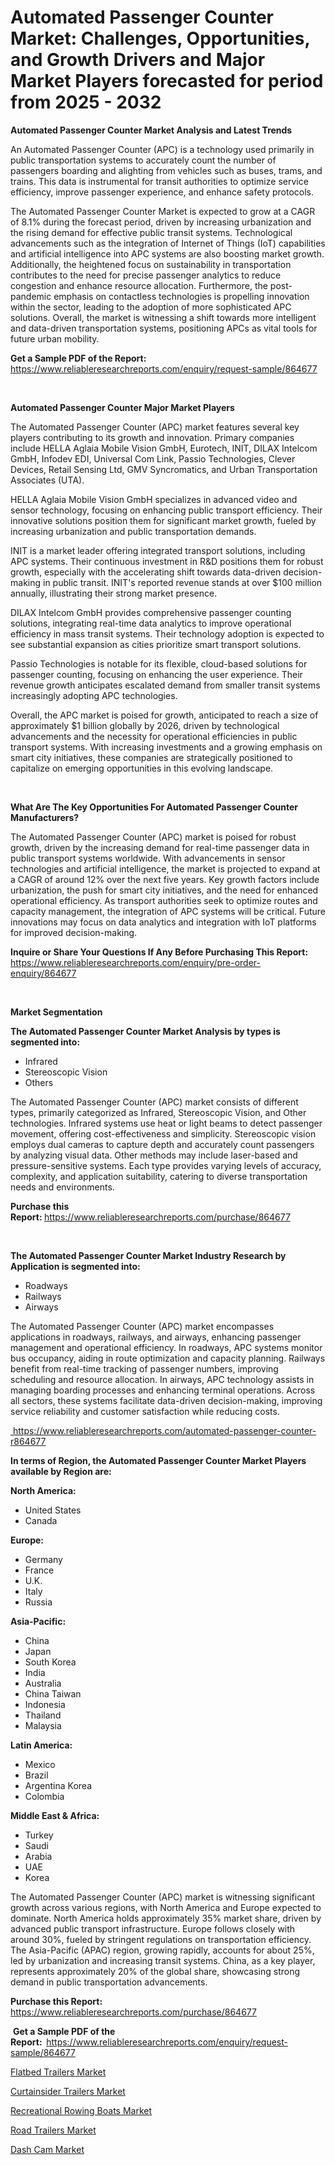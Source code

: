 <p><h1>Automated Passenger Counter Market: Challenges, Opportunities, and Growth Drivers and Major Market Players forecasted for period from 2025 - 2032</h1></p><p><strong>Automated Passenger Counter Market Analysis and Latest Trends</strong></p>
<p><p>An Automated Passenger Counter (APC) is a technology used primarily in public transportation systems to accurately count the number of passengers boarding and alighting from vehicles such as buses, trams, and trains. This data is instrumental for transit authorities to optimize service efficiency, improve passenger experience, and enhance safety protocols.</p><p>The Automated Passenger Counter Market is expected to grow at a CAGR of 8.1% during the forecast period, driven by increasing urbanization and the rising demand for effective public transit systems. Technological advancements such as the integration of Internet of Things (IoT) capabilities and artificial intelligence into APC systems are also boosting market growth. Additionally, the heightened focus on sustainability in transportation contributes to the need for precise passenger analytics to reduce congestion and enhance resource allocation. Furthermore, the post-pandemic emphasis on contactless technologies is propelling innovation within the sector, leading to the adoption of more sophisticated APC solutions. Overall, the market is witnessing a shift towards more intelligent and data-driven transportation systems, positioning APCs as vital tools for future urban mobility.</p></p>
<p><strong>Get a Sample PDF of the Report:&nbsp;</strong> <a href="https://www.reliableresearchreports.com/enquiry/request-sample/864677?utm_campaign=24&utm_medium=2&utm_source=Github&utm_content=ia&utm_term=30032025&utm_id=automated-passenger-counter">https://www.reliableresearchreports.com/enquiry/request-sample/864677</a></p>
<p>&nbsp;</p>
<p><strong>Automated Passenger Counter Major Market Players</strong></p>
<p><p>The Automated Passenger Counter (APC) market features several key players contributing to its growth and innovation. Primary companies include HELLA Aglaia Mobile Vision GmbH, Eurotech, INIT, DILAX Intelcom GmbH, Infodev EDI, Universal Com Link, Passio Technologies, Clever Devices, Retail Sensing Ltd, GMV Syncromatics, and Urban Transportation Associates (UTA). </p><p>HELLA Aglaia Mobile Vision GmbH specializes in advanced video and sensor technology, focusing on enhancing public transport efficiency. Their innovative solutions position them for significant market growth, fueled by increasing urbanization and public transportation demands.</p><p>INIT is a market leader offering integrated transport solutions, including APC systems. Their continuous investment in R&D positions them for robust growth, especially with the accelerating shift towards data-driven decision-making in public transit. INIT's reported revenue stands at over $100 million annually, illustrating their strong market presence.</p><p>DILAX Intelcom GmbH provides comprehensive passenger counting solutions, integrating real-time data analytics to improve operational efficiency in mass transit systems. Their technology adoption is expected to see substantial expansion as cities prioritize smart transport solutions.</p><p>Passio Technologies is notable for its flexible, cloud-based solutions for passenger counting, focusing on enhancing the user experience. Their revenue growth anticipates escalated demand from smaller transit systems increasingly adopting APC technologies.</p><p>Overall, the APC market is poised for growth, anticipated to reach a size of approximately $1 billion globally by 2026, driven by technological advancements and the necessity for operational efficiencies in public transport systems. With increasing investments and a growing emphasis on smart city initiatives, these companies are strategically positioned to capitalize on emerging opportunities in this evolving landscape.</p></p>
<p>&nbsp;</p>
<p><strong>What Are The Key Opportunities For Automated Passenger Counter Manufacturers?</strong></p>
<p><p>The Automated Passenger Counter (APC) market is poised for robust growth, driven by the increasing demand for real-time passenger data in public transport systems worldwide. With advancements in sensor technologies and artificial intelligence, the market is projected to expand at a CAGR of around 12% over the next five years. Key growth factors include urbanization, the push for smart city initiatives, and the need for enhanced operational efficiency. As transport authorities seek to optimize routes and capacity management, the integration of APC systems will be critical. Future innovations may focus on data analytics and integration with IoT platforms for improved decision-making.</p></p>
<p><strong>Inquire or Share Your Questions If Any Before Purchasing This Report:</strong> <a href="https://www.reliableresearchreports.com/enquiry/pre-order-enquiry/864677?utm_campaign=24&utm_medium=2&utm_source=Github&utm_content=ia&utm_term=30032025&utm_id=automated-passenger-counter">https://www.reliableresearchreports.com/enquiry/pre-order-enquiry/864677</a></p>
<p>&nbsp;</p>
<p><strong>Market Segmentation</strong></p>
<p><strong>The Automated Passenger Counter Market Analysis by types is segmented into:</strong></p>
<p><ul><li>Infrared</li><li>Stereoscopic Vision</li><li>Others</li></ul></p>
<p><p>The Automated Passenger Counter (APC) market consists of different types, primarily categorized as Infrared, Stereoscopic Vision, and Other technologies. Infrared systems use heat or light beams to detect passenger movement, offering cost-effectiveness and simplicity. Stereoscopic vision employs dual cameras to capture depth and accurately count passengers by analyzing visual data. Other methods may include laser-based and pressure-sensitive systems. Each type provides varying levels of accuracy, complexity, and application suitability, catering to diverse transportation needs and environments.</p></p>
<p><strong>Purchase this Report:&nbsp;</strong><a href="https://www.reliableresearchreports.com/purchase/864677?utm_campaign=24&utm_medium=2&utm_source=Github&utm_content=ia&utm_term=30032025&utm_id=automated-passenger-counter">https://www.reliableresearchreports.com/purchase/864677</a></p>
<p>&nbsp;</p>
<p><strong>The Automated Passenger Counter Market Industry Research by Application is segmented into:</strong></p>
<p><ul><li>Roadways</li><li>Railways</li><li>Airways</li></ul></p>
<p><p>The Automated Passenger Counter (APC) market encompasses applications in roadways, railways, and airways, enhancing passenger management and operational efficiency. In roadways, APC systems monitor bus occupancy, aiding in route optimization and capacity planning. Railways benefit from real-time tracking of passenger numbers, improving scheduling and resource allocation. In airways, APC technology assists in managing boarding processes and enhancing terminal operations. Across all sectors, these systems facilitate data-driven decision-making, improving service reliability and customer satisfaction while reducing costs.</p></p>
<p><a href="https://www.reliableresearchreports.com/automated-passenger-counter-r864677?utm_campaign=24&utm_medium=2&utm_source=Github&utm_content=ia&utm_term=30032025&utm_id=automated-passenger-counter">&nbsp;https://www.reliableresearchreports.com/automated-passenger-counter-r864677</a></p>
<p><strong>In terms of Region, the Automated Passenger Counter Market Players available by Region are:</strong></p>
<p>
    <p> <strong> North America: </strong>
        <ul>
            <li>United States</li>
            <li>Canada</li>
        </ul>
        </p> 
    <p> <strong> Europe: </strong>
        <ul>
            <li>Germany</li>
            <li>France</li>
            <li>U.K.</li>
            <li>Italy</li>
            <li>Russia</li>
        </ul>
        </p> 
    <p> <strong> Asia-Pacific: </strong>
        <ul>
            <li>China</li>
            <li>Japan</li>
            <li>South Korea</li>
            <li>India</li>
            <li>Australia</li>
            <li>China Taiwan</li>
            <li>Indonesia</li>
            <li>Thailand</li>
            <li>Malaysia</li>
        </ul>
        </p> 
    <p> <strong> Latin America: </strong>
        <ul>
            <li>Mexico</li>
            <li>Brazil</li>
            <li>Argentina Korea</li>
            <li>Colombia</li>
        </ul>
        </p> 
    <p> <strong> Middle East & Africa: </strong>
        <ul>
            <li>Turkey</li>
            <li>Saudi</li>
            <li>Arabia</li>
            <li>UAE</li>
            <li>Korea</li>
        </ul>
    </p>
    </p>
<p><p>The Automated Passenger Counter (APC) market is witnessing significant growth across various regions, with North America and Europe expected to dominate. North America holds approximately 35% market share, driven by advanced public transport infrastructure. Europe follows closely with around 30%, fueled by stringent regulations on transportation efficiency. The Asia-Pacific (APAC) region, growing rapidly, accounts for about 25%, led by urbanization and increasing transit systems. China, as a key player, represents approximately 20% of the global share, showcasing strong demand in public transportation advancements.</p></p>
<p><strong>Purchase this Report: </strong><a href="https://www.reliableresearchreports.com/purchase/864677?utm_campaign=24&utm_medium=2&utm_source=Github&utm_content=ia&utm_term=30032025&utm_id=automated-passenger-counter">https://www.reliableresearchreports.com/purchase/864677</a></p>
<p>&nbsp;<strong>Get a Sample PDF of the Report:&nbsp;&nbsp;</strong><a href="https://www.reliableresearchreports.com/enquiry/request-sample/864677?utm_campaign=24&utm_medium=2&utm_source=Github&utm_content=ia&utm_term=30032025&utm_id=automated-passenger-counter">https://www.reliableresearchreports.com/enquiry/request-sample/864677</a></p>
<p><strong></strong></p>
<p><p><a href="https://github.com/bichukapac/Market-Research-Report-List-1/blob/main/flatbed-trailers-market.md?utm_campaign=24&utm_medium=2&utm_source=Github&utm_content=ia&utm_term=30032025&utm_id=automated-passenger-counter">Flatbed Trailers Market</a></p><p><a href="https://github.com/laveeasaadrh/Market-Research-Report-List-1/blob/main/curtainsider-trailers-market.md?utm_campaign=24&utm_medium=2&utm_source=Github&utm_content=ia&utm_term=30032025&utm_id=automated-passenger-counter">Curtainsider Trailers Market</a></p><p><a href="https://github.com/gassmkalay/Market-Research-Report-List-1/blob/main/recreational-rowing-boats-market.md?utm_campaign=24&utm_medium=2&utm_source=Github&utm_content=ia&utm_term=30032025&utm_id=automated-passenger-counter">Recreational Rowing Boats Market</a></p><p><a href="https://github.com/swaftaenglem/Market-Research-Report-List-1/blob/main/road-trailers-market.md?utm_campaign=24&utm_medium=2&utm_source=Github&utm_content=ia&utm_term=30032025&utm_id=automated-passenger-counter">Road Trailers Market</a></p><p><a href="https://github.com/ayondaylos/Market-Research-Report-List-1/blob/main/dash-cam-market.md?utm_campaign=24&utm_medium=2&utm_source=Github&utm_content=ia&utm_term=30032025&utm_id=automated-passenger-counter">Dash Cam Market</a></p></p>